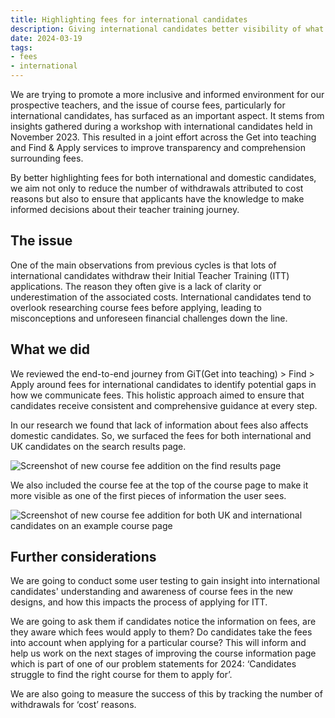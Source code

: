 ```yaml
---
title: Highlighting fees for international candidates
description: Giving international candidates better visibility of what fees they would need to pay for each course
date: 2024-03-19
tags:
- fees
- international
---
```


We are trying to promote a more inclusive and informed environment for our prospective teachers, and the issue of course fees, particularly for international candidates, has surfaced as an important aspect. It stems from insights gathered during a workshop with international candidates held in November 2023. This resulted in a joint effort across the Get into teaching and Find & Apply services to improve transparency and comprehension surrounding fees.

By better highlighting fees for both international and domestic candidates, we aim not only to reduce the number of withdrawals attributed to cost reasons but also to ensure that applicants have the knowledge to make informed decisions about their teacher training journey.

## The issue

One of the main observations from previous cycles is that lots of international candidates withdraw their Initial Teacher Training (ITT) applications. The reason they often give is a lack of clarity or underestimation of the associated costs. International candidates tend to overlook researching course fees before applying, leading to misconceptions and unforeseen financial challenges down the line.

## What we did

We reviewed the end-to-end journey from GiT(Get into teaching) > Find > Apply around fees for international candidates to identify potential gaps in how we communicate fees. This holistic approach aimed to ensure that candidates receive consistent and comprehensive guidance at every step.

In our research we found that lack of information about fees also affects domestic candidates. So, we surfaced the fees for both international and UK candidates on the search results page.

![Screenshot of new course fee addition on the find results page](results-page.png)

We also included the course fee at the top of the course page to make it more visible as one of the first pieces of information the user sees.

![Screenshot of new course fee addition for both UK and international candidates on an example course page](course-page.png)

## Further considerations

We are going to conduct some user testing to gain insight into international candidates' understanding and awareness of course fees in the new designs, and how this impacts the process of applying for ITT.

We are going to ask them if candidates notice the information on fees, are they aware which fees would apply to them? Do candidates take the fees into account when applying for a particular course? This will inform and help us work on the next stages of improving the course information page which is part of one of our problem statements for 2024: ‘Candidates struggle to find the right course for them to apply for’.

We are also going to measure the success of this by tracking the number of withdrawals for ‘cost’ reasons.